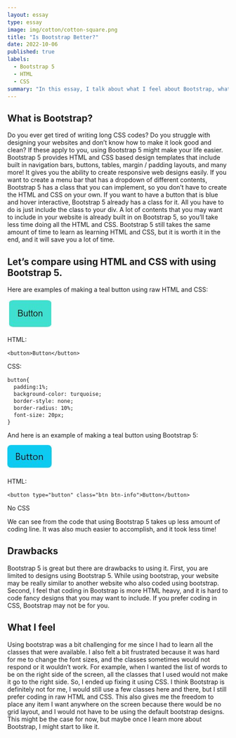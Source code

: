 ```yaml
---
layout: essay
type: essay
image: img/cotton/cotton-square.png
title: "Is Bootstrap Better?"
date: 2022-10-06
published: true
labels:
  - Bootstrap 5
  - HTML
  - CSS
summary: "In this essay, I talk about what I feel about Bootstrap, what Bootstrap is, and some examples."
---
```


## What is Bootstrap?

Do you ever get tired of writing long CSS codes? Do you struggle with designing your websites and don’t know how to make it look good and clean? If these apply to you, using Bootstrap 5 might make your life easier. Bootstrap 5 provides HTML and CSS based design templates that include built in navigation bars, buttons, tables, margin / padding layouts, and many more! 
It gives you the ability to create responsive web designs easily. If you want to create a menu bar that has a dropdown of different contents, Bootstrap 5 has a class that you can implement, so you don’t have to create the HTML and CSS on your own. If you want to have a button that is blue and hover interactive, Bootstrap 5 already has a class for it. All you have to do is just include the class to your div. A lot of contents that you may want to include in your website is already built in on Bootstrap 5, so you’ll take less time doing all the HTML and CSS. Bootstrap 5 still takes the same amount of time to learn as learning HTML and CSS, but it is worth it in the end, and it will save you a lot of time. 

## Let’s compare using HTML and CSS with using Bootstrap 5.

Here are examples of making a teal button using raw HTML and CSS:

<img class="rounded float-start pe-4" src="../img/css-btn.JPG">

HTML:
```
<button>Button</button>
```
CSS:
```
button{
  padding:1%;
  background-color: turquoise;
  border-style: none;
  border-radius: 10%;
  font-size: 20px;
}
```


And here is an example of making a teal button using Bootstrap 5:

<img class="rounded float-start pe-4" src="../img/bs-btn.JPG">

HTML:
```
<button type="button" class="btn btn-info">Button</button>
```
No CSS

We can see from the code that using Bootstrap 5 takes up less amount of coding line. It was also much easier to accomplish, and it took less time!

## Drawbacks

Bootstrap 5 is great but there are drawbacks to using it. First, you are limited to designs using Bootstrap 5. While using bootstrap, your website may be really similar to another website who also coded using bootstrap. Second, I feel that coding in Bootstrap is more HTML heavy, and it is hard to code fancy designs that you may want to include. If you prefer coding in CSS, Bootstrap may not be for you. 

## What I feel

Using bootstrap was a bit challenging for me since I had to learn all the classes that were available. I also felt a bit frustrated because it was hard for me to change the font sizes, and the classes sometimes would not respond or it wouldn’t work. For example, when I wanted the list of words to be on the right side of the screen, all the classes that I used would not make it go to the right side. So, I ended up fixing it using CSS. I think Bootstrap is definitely not for me, I would still use a few classes here and there, but I still prefer coding in raw HTML and CSS. This also gives me the freedom to place any item I want anywhere on the screen because there would be no grid layout, and I would not have to be using the default bootstrap designs. This might be the case for now, but maybe once I learn more about Bootstrap, I might start to like it.
